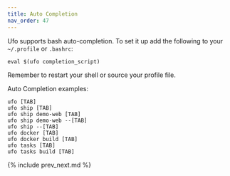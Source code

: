 ```yaml
---
title: Auto Completion
nav_order: 47
---
```


Ufo supports bash auto-completion.  To set it up add the following to your `~/.profile` or `.bashrc`:

    eval $(ufo completion_script)

Remember to restart your shell or source your profile file.

Auto Completion examples:

    ufo [TAB]
    ufo ship [TAB]
    ufo ship demo-web [TAB]
    ufo ship demo-web --[TAB]
    ufo ship --[TAB]
    ufo docker [TAB]
    ufo docker build [TAB]
    ufo tasks [TAB]
    ufo tasks build [TAB]

{% include prev_next.md %}
